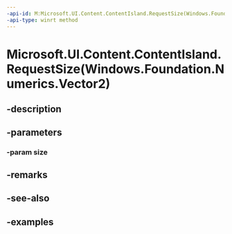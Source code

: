 ```yaml
---
-api-id: M:Microsoft.UI.Content.ContentIsland.RequestSize(Windows.Foundation.Numerics.Vector2)
-api-type: winrt method
---
```


# Microsoft.UI.Content.ContentIsland.RequestSize(Windows.Foundation.Numerics.Vector2)

<!--
public void RequestSize (System.Numerics.Vector2 size);
-->


## -description

## -parameters

### -param size

## -remarks

## -see-also

## -examples


